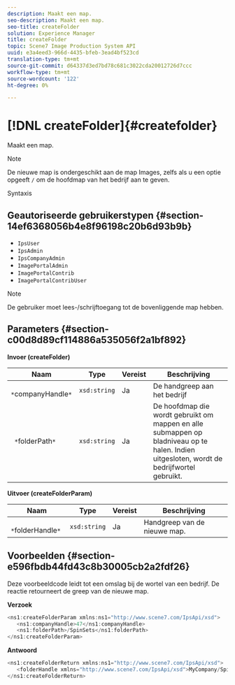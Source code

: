 ```yaml
---
description: Maakt een map.
seo-description: Maakt een map.
seo-title: createFolder
solution: Experience Manager
title: createFolder
topic: Scene7 Image Production System API
uuid: e3a4eed3-966d-4435-bfeb-3ead4bf523cd
translation-type: tm+mt
source-git-commit: d64337d3ed7bd78c681c3022cda20012726d7ccc
workflow-type: tm+mt
source-wordcount: '122'
ht-degree: 0%

---
```



# [!DNL createFolder]{#createfolder}

Maakt een map.

>[!NOTE]
>
>De nieuwe map is ondergeschikt aan de map Images, zelfs als u een optie opgeeft `/` om de hoofdmap van het bedrijf aan te geven.

Syntaxis

## Geautoriseerde gebruikerstypen {#section-14ef6368056b4e8f96198c20b6d93b9b}

* `IpsUser`
* `IpsAdmin`
* `IpsCompanyAdmin`
* `ImagePortalAdmin`
* `ImagePortalContrib`
* `ImagePortalContribUser`

>[!NOTE]
>
>De gebruiker moet lees-/schrijftoegang tot de bovenliggende map hebben.

## Parameters {#section-c00d8d89cf114886a535056f2a1bf892}

**Invoer (createFolder)**

| Naam | Type | Vereist | Beschrijving |
|---|---|---|---|
| ` *`companyHandle`*` | `xsd:string` | Ja | De handgreep aan het bedrijf |
| ` *`folderPath`*` | `xsd:string` | Ja | De hoofdmap die wordt gebruikt om mappen en alle submappen op bladniveau op te halen. Indien uitgesloten, wordt de bedrijfwortel gebruikt. |

**Uitvoer (createFolderParam)**

| Naam | Type | Vereist | Beschrijving |
|---|---|---|---|
| ` *`folderHandle`*` | `xsd:string` | Ja | Handgreep van de nieuwe map. |

## Voorbeelden {#section-e596fbdb44fd43c8b30005cb2a2fdf26}

Deze voorbeeldcode leidt tot een omslag bij de wortel van een bedrijf. De reactie retourneert de greep van de nieuwe map.

**Verzoek**

```java
<ns1:createFolderParam xmlns:ns1="http://www.scene7.com/IpsApi/xsd">
   <ns1:companyHandle>47</ns1:companyHandle>
   <ns1:folderPath>/SpinSets</ns1:folderPath>
</ns1:createFolderParam>
```

**Antwoord**

```java
<ns1:createFolderReturn xmlns:ns1="http://www.scene7.com/IpsApi/xsd">
   <folderHandle xmlns="http://www.scene7.com/IpsApi/xsd">MyCompany/SpinSets/</folderHandle>
</ns1:createFolderReturn>
```


